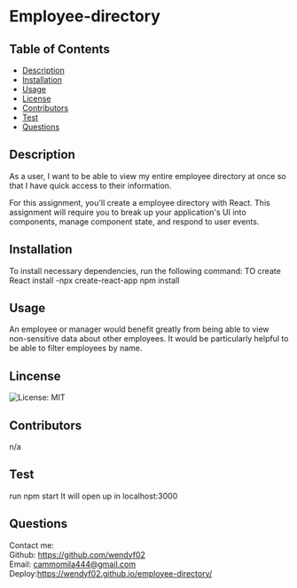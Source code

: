 
# Employee-directory
  ## Table of Contents
  * [Description](#description)
  * [Installation](#installation)
  * [Usage](#usage)
  * [License](#license)
  * [Contributors](#contributors)
  * [Test](#test)
  * [Questions](#questions)
  
  ## Description

  As a user, I want to be able to view my entire employee directory at once so that I have quick access to their information.

  For this assignment, you'll create a employee directory with React. This assignment will require you to break up your application's UI into components, manage component state, and respond to user events.

  ## Installation
  To install necessary dependencies, run the following command:
  TO create React install -npx create-react-app 
  npm install

  ## Usage
     
  An employee or manager would benefit greatly from being able to view non-sensitive data about other employees. It would be particularly helpful to be able to filter employees by name.

  ## Lincense
  ![License: MIT](https://img.shields.io/badge/License-MIT-yellow.svg)

  ## Contributors
  n/a

  ## Test
  run npm start 
  It will open up in localhost:3000   
  
  ## Questions

  Contact me:   
  Github: https://github.com/wendyf02           
  Email: cammomila444@gmail.com          
  Deploy:https://wendyf02.github.io/employee-directory/       

 

   
